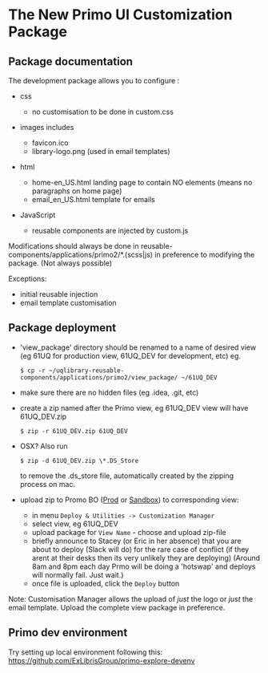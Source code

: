 # The New Primo UI Customization Package

## Package documentation

The development package allows you to configure :

- css
  - no customisation to be done in custom.css
  
- images includes
  - favicon.ico
  - library-logo.png (used in email templates)
  
- html
  - home-en_US.html landing page to contain NO elements (means no paragraphs on home page)
  - email_en_US.html template for emails

- JavaScript
  - reusable components are injected by custom.js

Modifications should always be done in reusable-components/applications/primo2/*.(scss|js) in preference to modifying the package. (Not always possible)

Exceptions:

- initial reusable injection
- email template customisation

## Package deployment

- 'view_package' directory should be renamed to a name of desired view (eg 61UQ for production view, 61UQ_DEV for development, etc) eg.

  `$ cp -r ~/uqlibrary-reusable-components/applications/primo2/view_package/ ~/61UQ_DEV`

- make sure there are no hidden files (eg .idea, .git, etc)
- create a zip named after the Primo view, eg 61UQ_DEV view will have 61UQ_DEV.zip

  `$ zip -r 61UQ_DEV.zip 61UQ_DEV`

- OSX? Also run

  `$ zip -d 61UQ_DEV.zip \*.DS_Store`

  to remove the .ds_store file, automatically created by the zipping process on mac.
- upload zip to Promo BO ([Prod](https://primo-direct-apac.hosted.exlibrisgroup.com:1443/primo_publishing/admin/acegilogin.jsp) or [Sandbox](https://uq-edu-primo-sb.hosted.exlibrisgroup.com:1443/primo_publishing/admin/acegilogin.jsp)) to corresponding view:
  - in menu `Deploy & Utilities -> Customization Manager`  
  - select view, eg 61UQ_DEV
  - upload package for `View Name` - choose and upload zip-file
  - briefly announce to Stacey (or Eric in her absence) that you are about to deploy (Slack will do) for the rare case of conflict (if they arent at their desks then its very unlikely they are deploying) (Around 8am and 8pm each day Prmo will be doing a 'hotswap'
   and deploys will normally fail. Just wait.)
  - once file is uploaded, click the `Deploy` button
  
Note: Customisation Manager allows the upload of _just_ the logo or _just_ the email template. Upload the complete view package in preference.  

## Primo dev environment

Try setting up local environment following this: <https://github.com/ExLibrisGroup/primo-explore-devenv>
